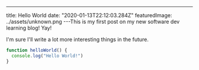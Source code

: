 ---
title: Hello World
date: "2020-01-13T22:12:03.284Z"
featuredImage: ../assets/unknown.png
---This is my first post on my new software dev learning blog! Yay!

I'm sure I'll write a lot more interesting things in the future.

```js
function helloWorld() {
  console.log("Hello World!")
}
```
